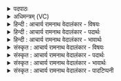 <details><summary>पदपाठः</summary>

आ꣢। सो꣣त। प꣡रि꣢꣯। सि꣣ञ्चत। अ꣡श्व꣢꣯म्। न। स्तो꣡म꣢꣯म्। अ꣣प्तु꣡र꣢म्। र꣣जस्तु꣡र꣢म्। व꣣नप्रक्ष꣢म्। व꣣न। प्रक्ष꣢म्। उ꣣दप्रु꣡त꣢म्। उ꣣द। प्रु꣡त꣢꣯म्। ५८०।
</details>

<details><summary>अधिमन्त्रम् (VC)</summary>

- पवमानः सोमः
- ऋजिश्वा भारद्वाजः
- ककुप्
- ऋषभः
- पावमानं काण्डम्
</details>

<details><summary>हिन्दी : आचार्य रामनाथ वेदालंकार - विषयः</summary>

अगले मन्त्र में मनुष्यों को परमात्मा की आराधना के लिए प्रेरणा दी गयी है।
</details>

<details><summary>हिन्दी : आचार्य रामनाथ वेदालंकार - पदार्थः</summary>

पदार्थान्वयभाषाः -  हे मित्रो ! तुम (स्तोमम्) समूह रूप में विद्यमान (अप्तुरम्) नदी-नद-समुद्र के जलों में वेग से यान चलाने के साधनभूत, (रजस्तुरम्) अन्तरिक्षलोक में यानों को तेजी से ले जाने में साधनभूत, (वनप्रक्षम्) वनों को जलानेवाले, (उदप्रुतम्) जलों को भाप बनाकर ऊपर ले जानेवाले (अश्वम्) आग, विद्युत् आदि रूप अग्नि को (न) जैसे, शिल्पी लोग (आ सुन्वन्ति) उत्पन्न करते हैं तथा (परि सिञ्चन्ति) जलादि से संयुक्त करते हैं, वैसे ही (स्तोमम्) स्तुति के पात्र, (अप्तुरम्) प्राणों को प्रेरित करनेवाले, (रजस्तुरम्) पृथिवी, चन्द्र, सूर्य, नक्षत्र आदि लोकों को वेग से चलानेवाले, (वनप्रक्षम्) सूर्यकिरणों अथवा मेघ-जलों को भूमण्डल पर सींचनेवाले, (उदप्रुतम्) शरीरस्थ रक्त-जलों को अथवा नदियों के जलों को प्रवाहित करनेवाले सोम परमात्मा को (आ सोत) हृदय में प्रकट करो और (परि सिञ्चत) श्रद्धारसों से सींचो ॥३॥ इस मन्त्र में श्लिष्टोपमालङ्कार है। आपः, वनम्, उदकम् ये सब निघण्टु (१।१२) में जलवाची पठित होने से तथा निरुक्त (१२।७) में रजस् शब्द के भी जलवाची होने से ‘अप्तुरम्, रजस्तुरम्, वन-प्रक्षम्, उदप्रुतम्’ ये सब समानार्थक प्रतीत होते हैं, किन्तु प्रदर्शित व्याख्या के अनुसार वस्तुतः भिन्न अर्थवाले हैं, अतः यहाँ पुनरुक्तवदाभास अलङ्कार है। त्, म् आदि की आवृत्ति में वृत्त्यनुप्रास है। ‘तुरम्’ की आवृत्ति में लाटानुप्रास है ॥३॥
</details>

<details><summary>हिन्दी : आचार्य रामनाथ वेदालंकार - भावार्थः</summary>

भावार्थभाषाः -  जैसे शिल्पी लोग विद्युत् आदि रूप अग्नि को यानों में संयुक्त करते तथा जल, वायु आदि से सिक्त करते हैं, वैसे ही मनुष्यों को चाहिए कि प्राणों के प्रेरक, द्यावापृथिवी आदि लोकों के धारक, सूर्यकिरणों और मेघजलों के वर्षक परमात्मा को हृदय में संयुक्त कर श्रद्धा-रसों से सीचें ॥३॥
</details>

<details><summary>संस्कृत : आचार्य रामनाथ वेदालंकार - विषयः</summary>

अथ जनान् परमात्माराधनाय प्रेरयति।
</details>

<details><summary>संस्कृत : आचार्य रामनाथ वेदालंकार - पदार्थः</summary>

पदार्थान्वयभाषाः -  हे सखायः यूयम् (स्तोमम्) समूहरूपेण विद्यमानम्, (अप्तुरम्) यः अप्सु नदीनदसमुद्रवर्तिषु उदकेषु तोरयति वेगेन गमयति यानानि तम्। अप्पूर्वकात् तुर त्वरणे धातोर्णिजन्तात् क्विप्। (रजस्तुरम्) यः रजसि अन्तरिक्षलोके तोरयति वेगेन गमयति यानानि तम्, (वनप्रक्षम्) यो वनानि अरण्यानि पृणक्ति संस्पृशति दहति वा तम्। वनपूर्वात् पृची सम्पर्के धातोः बाहुलकाद् औणादिकः सः प्रत्ययः। (उदप्रुतम्) यः उदकं प्रवयति वाष्पीकृत्य ऊर्ध्वं गमयति तम्। उदकपूर्वात् प्रुङ् गतौ धातोः क्विप्। उदकस्य उदभावः। (अश्वम्२) वह्निविद्युदादिरूपम् अग्निम् (न) यथा, शिल्पिनः (आ सुन्वन्ति) उत्पादयन्ति (परि सिञ्चन्ति) जलादिभिः परितः संयोजयन्ति, तथा (स्तोमम्) स्तुतिपात्रम्। स्तूयते इति स्तोमः। ष्टुञ् स्तुतौ धातोः ‘अर्तिस्तुसु०। उ० १।१४०’ इति मन् प्रत्ययः। नित्त्वादाद्युदात्तत्वम्। (अप्तुरम्३) यः अपः प्राणान् तोरयति प्रेरयति तम्। आपो वै प्राणाः। श० ३।८।२।४, प्राणा वा आपः। तै० ३।२।५।२। (रजस्तुरम्) यो रजांसि पृथिवीचन्द्रसूर्यनक्षत्रादिलोकान् तोरयति शीघ्रं गमयति तम्, (वनप्रक्षम्) यो वनानि सूर्यरश्मीन् मेघोदकानि च पर्षति सिञ्चति भूमण्डले तम्। वनम् इति रश्मिनाम उदकनाम च। निघं० १।५, १।२२, पृषु सेचने, भ्वादिः। (उदप्रुतम्) यः उदकानि शरीरस्थानि रुधिराणि नदीभवानि जलानि च प्रवयते प्रवाहयति तम् परमात्मसोमम् (आ सोत) आ सुनुत हृदये प्रकटयत। षुञ् अभिषवे, स्वादिः, लोटि ‘तप्तनप्तनथनाश्च। अ० ७।१।१४५’ इति तस्य तबादेशः। पित्त्वान्ङित्वाभावे न गुणनिषेधः। विकरणस्य लुक्। (परि सिञ्चत) श्रद्धारसैः सर्वतः सिञ्चत च ॥३॥ अत्र श्लिष्टोपमालङ्कारः। आपः, वनम्, उदकम् इति सर्वेषां जलनामसु पठितत्वात् (निघं० १।१२), निरुक्ते रजःशब्दस्यापि च जलवाचित्वात् (निरु० १२।७)। ‘अप्तुरम्-रजस्तुरम्-वनप्रक्षम्- उदप्रुतम्’ इति सर्वे समानार्थकाः प्रतीयन्ते, किन्तु वस्तुतः प्रदर्शितव्याख्यानानुसारं ते भिन्नार्थाः, अतः पुनरुक्तवदाभासोऽलङ्कारः। तकारमकारादीनामावृत्तौ च वृत्त्यनुप्रासः। ‘तुरं-तुरम्’ इत्यत्र लाटानुप्रासः ॥३॥
</details>

<details><summary>संस्कृत : आचार्य रामनाथ वेदालंकार - भावार्थः</summary>

भावार्थभाषाः -  यथा शल्पिनो विद्युदाद्यग्निं यानेषु संयोजयन्ति जलवाय्वादिभिश्च सिञ्चन्ति तथा सर्वे मनुष्याः प्राणानां प्रेरकं, द्यावापृथिव्यादिलोकानां धारकं, सूर्यकिरणानां मेघजलानां च वर्षकं परमात्मानं हृदये संयोज्य श्रद्धारसेनाभिषिञ्चेयुः ॥३॥
</details>

<details><summary>संस्कृत : आचार्य रामनाथ वेदालंकार - पादटिप्पनी</summary>

टिप्पणी:   १. ऋ० ९।१०८।७ ‘वनप्रक्ष’ इत्यत्र ‘वनक्रक्ष’ इति पाठः। साम० १३९४। २. ‘प्र नूनं जातवेदसम् अश्वं हिनोत वाजिनम्। ऋ० १०।१८८।१’ इत्याग्नेये जातवेदसे सूक्ते अग्निरश्वः उक्तः। अग्निरेव यदश्वः। श० ६।३।३।२२ इति च ब्राह्मणम्। ३. (अप्तुरम्) योऽपः प्राणान् जलानि वा तोरयति प्रेरयति तम् इति ऋ० ३।२७।११ भाष्ये द०।
</details>